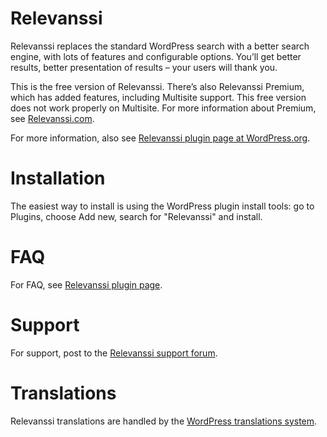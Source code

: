 # Relevanssi
Relevanssi replaces the standard WordPress search with a better search engine, with lots of features and configurable options. You’ll get better results, better presentation of results – your users will thank you.

This is the free version of Relevanssi. There’s also Relevanssi Premium, which has added features, including Multisite support. This free version does not work properly on Multisite. For more information about Premium, see [Relevanssi.com](https://www.relevanssi.com/).

For more information, also see [Relevanssi plugin page at WordPress.org](https://wordpress.org/plugins/relevanssi/).

# Installation
The easiest way to install is using the WordPress plugin install tools: go to Plugins, choose Add new, search for "Relevanssi" and install.

# FAQ
For FAQ, see [Relevanssi plugin page](https://wordpress.org/plugins/relevanssi/).

# Support
For support, post to the [Relevanssi support forum](https://wordpress.org/support/plugin/relevanssi).

# Translations
Relevanssi translations are handled by the [WordPress translations system](https://translate.wordpress.org/projects/wp-plugins/relevanssi).

